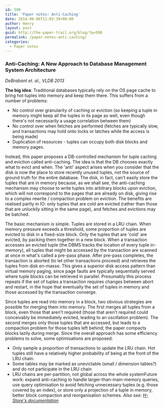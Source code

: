 ```yaml
---
id: 590
title: 'Paper notes: Anti-Caching'
date: 2014-06-06T11:03:39+00:00
author: Henry
layout: post
guid: http://the-paper-trail.org/blog/?p=590
permalink: /paper-notes-anti-caching/
categories:
  - Paper notes
---
```


### Anti-Caching: A New Approach to Database Management System Architecture</a>

_DeBrabant et. al., VLDB 2013_

**The big idea**: Traditional databases typically rely on the OS page cache to bring hot tuples into memory and keep them there. This suffers from a number of problems:

* No control over granularity of caching or eviction (so keeping a tuple in memory might keep all the tuples in its page as well, even though there's not necessarily a usage correlation between them)
* No control over when fetches are performed (fetches are typically slow, and transactions may hold onto locks or latches while the access is being made)
* Duplication of resources - tuples can occupy both disk blocks and memory pages.

Instead, this paper proposes a DB-controlled mechanism for tuple caching and eviction called anti-caching. The idea is that the DB chooses exactly what to evict and when. The 'anti' aspect arises when you consider that the disk is now the place to store recently unused tuples, not the source of ground truth for the entire database. The disk, in fact, can't easily store the tuples that are in memory because, as we shall see, the anti-caching mechanism may choose to write tuples into arbitrary blocks upon eviction, which will not correspond to the pages that are already on disk, giving rise to a complex rewrite / compaction problem on eviction. The benefits are realised partly in IO: only tuples that are cold are evicted (rather than those that are unluckily sitting in the same page), and fetches and evictions may be batched.

The basic mechanism is simple. Tuples are stored in a LRU chain. When memory pressure exceeds a threshold, some proportion of tuples are evicted to disk in a fixed-size block. Only the tuples that are 'cold' are evicted, by packing them together in a new block. When a transaction accesses an evicted tuple (the DBMS tracks the location of every tuple in-memory), all tuples that might be accessed by the transaction are scanned at once in what's called a pre-pass phase. After pre-pass completes, the transaction is aborted (to let other transactions proceed) and retrieves the tuples from disk en-masse. This gives a superior disk access pattern than virtual memory paging, since page faults are typically sequentially served where tuple blocks can be retrieved in parallel. Presumably this process repeats if the set of tuples a transaction requires changes between abort and restart, in the hope that eventually the set of tuples in memory and those accessed by the transaction converge.

Since tuples are read into memory in a block, two obvious strategies are possible for merging them into memory. The first merges all tuples from a block, even those that aren't required (those that aren't required could conceivably be immediately evicted, leading to an oscillation problem). The second merges only those tuples that are accessed, but leads to a compaction problem for those tuples left behind; the paper compacts blocks lazily during merge. Since the overall approach has some efficiency problems to solve, some optimisations are proposed:

* Only sample a proportion of transactions to update the LRU chain. Hot tuples still have a relatively higher probability of being at the front of the LRU chain.
* Some tables may be marked as unevictable (small / dimension tables?) and do not participate in the LRU chain
* LRU chains are per-partition, not global across the whole systemFuture work: expand anti-caching to handle larger-than-main-memory queries, use query optimisation to avoid fetching unnecessary tuples (e.g. those covered by an index), or store only a projection of a tuple in memory, better block compaction and reorganisation schemes. _Also see: [H-Store's documentation](http://hstore.cs.brown.edu/documentation/deployment/anti-caching/)_
